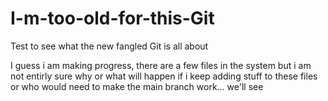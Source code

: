 # I-m-too-old-for-this-Git
Test to see what the new fangled Git is all about

I guess i am making progress, there are a few files in the system but i am not entirly sure why or what will happen if i keep adding stuff to these files or who would need to make the main branch work... we'll see

